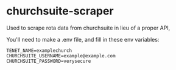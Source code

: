 # churchsuite-scraper

Used to scrape rota data from churchsuite in lieu of a proper API,

You'll need to make a .env file, and fill in these env variables:

```
TENET_NAME=examplechurch
CHURCHSUITE_USERNAME=example@example.com
CHURCHSUITE_PASSWORD=verysecure
```

